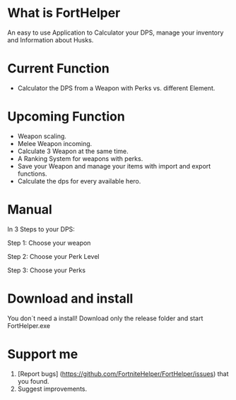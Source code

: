 # What is FortHelper #
An easy to use Application to Calculator your DPS, manage your inventory and Information about Husks.

# Current Function #
- Calculator the DPS from a Weapon with Perks vs. different Element.

# Upcoming Function #
- Weapon scaling.
- Melee Weapon incoming.
- Calculate 3 Weapon at the same time.
- A Ranking System for weapons with perks.
- Save your Weapon and manage your items with import and export functions.
- Calculate the dps for every available hero.

# Manual #
In 3 Steps to your DPS:

Step 1: Choose your weapon

Step 2: Choose your Perk Level

Step 3: Choose your Perks

# Download and install #
You don´t need a install! Download only the release folder and start FortHelper.exe

# Support me #
1. [Report bugs] (https://github.com/FortniteHelper/FortHelper/issues) that you found.
2. Suggest improvements.
